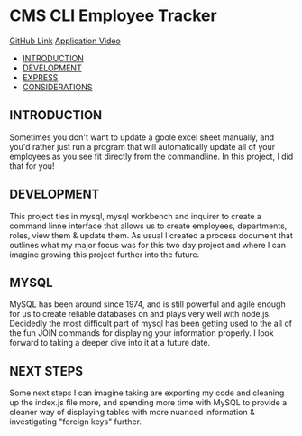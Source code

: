# CMS CLI Employee Tracker

[GitHub Link](https://github.com/modern-sapien/CLI-CMS-employee-tracker)
[Application Video](https://drive.google.com/file/d/1R0A0KQu7pLlt7KVUSSpV4QCNDdcLFxGt/view)

* [INTRODUCTION](#INTRODUCTION)
* [DEVELOPMENT](#DEVELOPMENT)
* [EXPRESS](#EXPRESS)
* [CONSIDERATIONS](#CONSIDERATIONS)

## INTRODUCTION

Sometimes you don't want to update a goole excel sheet manually, and you'd rather just run a program that will automatically update all of your employees as you see fit directly from the commandline. In this project, I did that for you!

## DEVELOPMENT

This project ties in mysql, mysql workbench and inquirer to create a command linne interface that allows us to create employees, departments, roles, view them & update them. As usual I created a process document that outlines what my major focus was for this two day project and where I can imagine growing this project further into the future. 

## MYSQL

MySQL has been around since 1974, and is still powerful and agile enough for us to create reliable databases on and plays very well with node.js. Decidedly the most difficult part of mysql has been getting used to the all of the fun JOIN commands for displaying your information properly. I look forward to taking a deeper dive into it at a future date. 

## NEXT STEPS

Some next steps I can imagine taking are exporting my code and cleaning up the index.js file more, and spending more time with MySQL to provide a cleaner way of displaying tables with more nuanced information & investigating "foreign keys" further.
